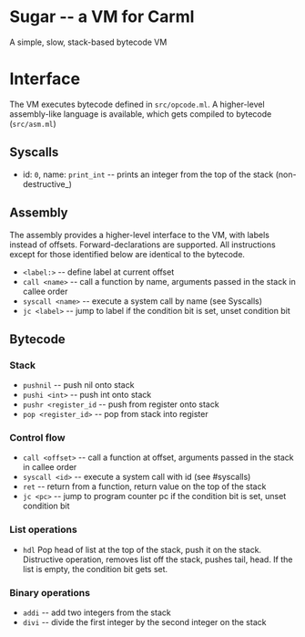 # Sugar -- a VM for Carml

A simple, slow, stack-based bytecode VM

# Interface
The VM executes bytecode defined in `src/opcode.ml`. A higher-level assembly-like language is available, which gets compiled to bytecode (`src/asm.ml`)

## Syscalls
* id: `0`, name: `print_int` -- prints an integer from the top of the stack (non-destructive_)

## Assembly
The assembly provides a higher-level interface to the VM, with labels instead of offsets. Forward-declarations are supported. All instructions except for those identified below are identical to the bytecode.
* `<label:>` -- define label at current offset
* `call <name>` -- call a function by name, arguments passed in the stack in callee order
* `syscall <name>` -- execute a system call by name (see Syscalls)
* `jc <label>` -- jump to label if the condition bit is set, unset condition bit

## Bytecode
### Stack
* `pushnil` -- push nil onto stack
* `pushi <int>` -- push int onto stack
* `pushr <register_id` -- push from register onto stack
* `pop <register_id>` -- pop from stack into register

### Control flow
* `call <offset>` -- call a function at offset, arguments passed in the stack in callee order
* `syscall <id>` -- execute a system call with id (see #syscalls)
* `ret` -- return from a function, return value on the top of the stack
* `jc <pc>` -- jump to program counter pc if the condition bit is set, unset condition bit

### List operations
* `hdl`
    Pop head of list at the top of the stack, push it on the stack. Distructive operation, removes list off the stack, pushes tail, head. If the list is empty, the condition bit gets set.


### Binary operations
* `addi` -- add two integers from the stack
* `divi` -- divide the first integer by the second integer on the stack